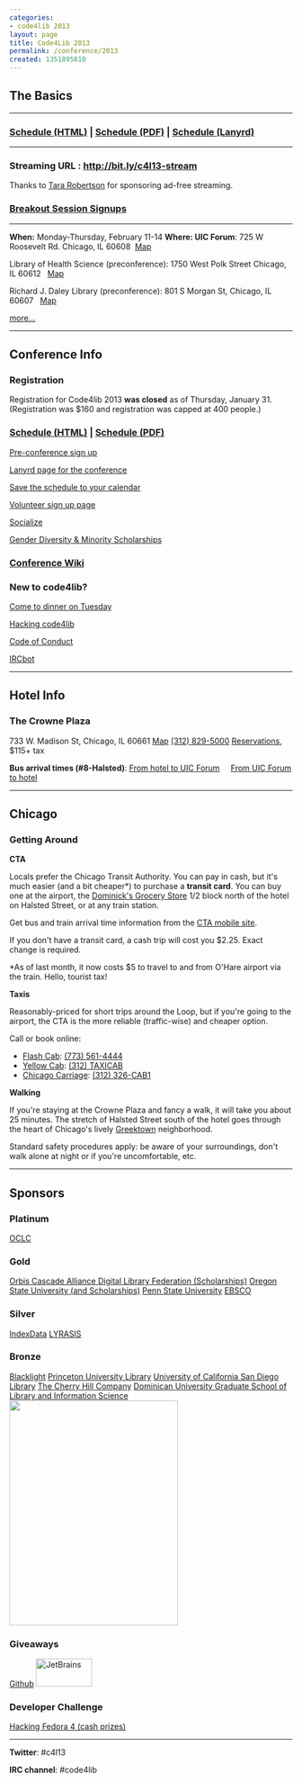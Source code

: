 ```yaml
---
categories:
- code4lib 2013
layout: page
title: Code4Lib 2013
permalink: /conference/2013
created: 1351895810
---
```

<h2>The Basics</h2>
<hr />
<h3><a href="http://code4lib.org/conference/2013/schedule">Schedule (HTML)</a> | <a href="https://dl.dropbox.com/u/55136090/Code4Lib2013%20Program.pdf">Schedule (PDF)</a> | <a href="http://lanyrd.com/2013/c4l13/">Schedule (Lanyrd)</a></h3>

<hr />
<h3>Streaming URL : <a href="http://bit.ly/c4l13-stream">http://bit.ly/c4l13-stream</a></h3>
<p>Thanks to <a href="https://twitter.com/tararobertson">Tara Robertson</a> for sponsoring ad-free streaming.</p>

<h3><a href="http://bit.ly/12Jd27O">Breakout Session Signups</a></h3>
<hr />

<strong>When:</strong> Monday-Thursday, February 11-14
<strong>Where: UIC Forum</strong>: 725 W Roosevelt Rd. Chicago‚ IL 60608 &nbsp;<a href="https://maps.google.com/maps/place?q=uic+forum&hl=en&ftid=0x880e2cee34a5d635:0x70719a548f052f7f">Map</a>
<p>Library of Health Science (preconference): 1750 West Polk Street Chicago, IL 60612 &nbsp; <a href="https://maps.google.com/maps/place?q=UIC+Library+of+Health+Science">Map</a></p>
<p>Richard J. Daley Library (preconference): 801 S Morgan St, Chicago, IL 60607 &nbsp; <a href="https://maps.google.com/maps/place?q=uic+Daley+Library">Map</a></p>

<p><a href="http://code4lib.org/conference/2013">more...</a></p>
<!--break-->
<hr/>

<h2>Conference Info</h2>
<h3>Registration</h3>
<p>Registration for Code4lib 2013 <strong>was closed</strong> as of Thursday, January 31. (Registration was $160 and registration was capped at 400 people.)</p>
<h3><a href="http://code4lib.org/conference/2013/schedule">Schedule (HTML)</a> | <a href="https://dl.dropbox.com/u/55136090/Code4Lib2013%20Program.pdf">Schedule (PDF)</a></h3>
<p><a href="http://wiki.code4lib.org/index.php/2013_preconference_proposals">Pre-conference sign up</a></p>
<p><a href="http://lanyrd.com/2013/c4l13/">Lanyrd page for the conference</a></p>
<p><a href="http://lanyrd.com/2013/c4l13/save-to-calendar/">Save the schedule to your calendar</a></p>
<p><a href="http://wiki.code4lib.org/index.php/2013_committees_sign-up_page">Volunteer sign up page</a></p>
<p><a href="http://wiki.code4lib.org/index.php/2013_social_activities">Socialize</a></p>
<p><a href="http://code4lib.org/conference/2013/scholarship">Gender Diversity & Minority Scholarships</a></p>
<h3><a href="http://wiki.code4lib.org/index.php/Main_Page#Code4Lib_2013_Conference">Conference Wiki</a></h3>
<h3>New to code4lib?</h3>
<p><a href="http://wiki.code4lib.org/index.php/2013_social_activities#Newcomer_Dinner.2C_Tuesday_2.2F12">Come to dinner on Tuesday</a></p>
<p><a href="http://wiki.code4lib.org/index.php/How_to_hack_code4lib">Hacking code4lib</a></p>
<p><a href="https://github.com/code4lib/antiharassment-policy/blob/master/code_of_conduct.md">Code of Conduct</a></p>
<p><a href="http://wiki.code4lib.org/index.php/Zoia_or_the_Code4Lib_IRC_bot">IRCbot</a></p>



<hr/>
<h2>Hotel Info</h2>
<h3>The Crowne Plaza</h3>
733 W. Madison St, Chicago, IL 60661 <a href="https://maps.google.com/maps?ie=UTF8&cid=13888155077967807816">Map</a>
<a href="tel:3128295000">(312) 829-5000</a>
<a href="http://goo.gl/z7wnD">Reservations</a>, $115+ tax
<p><strong>Bus arrival times (#8-Halsted)</strong>: <a href="http://ctabustracker.com/bustime/eta/eta.jsp?route=8&direction=South%20Bound&stop=Halsted%20%26%20Madison&id=15008&showAllBusses=on">From hotel to UIC Forum</a> &nbsp;&nbsp;&nbsp; <a href="http://ctabustracker.com/bustime/eta/eta.jsp?route=8&direction=North%20Bound&stop=Halsted%20%26%20Roosevelt&id=14777&showAllBusses=on">From UIC Forum to hotel</a></p>
<hr/>
<h2>Chicago</h2>
<h3>Getting Around</h3>
<strong>CTA</strong>
<p>Locals prefer the Chicago Transit Authority. You can pay in cash, but it's much easier (and a bit cheaper*) to purchase a <strong>transit card</strong>. You can buy one at the airport, the <a href="https://maps.google.com/maps?ie=UTF8&cid=1199797190489015342">Dominick's Grocery Store</a> 1/2 block north of the hotel on Halsted Street, or at any train station.</p>
<p>Get bus and train arrival time information from the <a href="http://www.transitchicago.com/mobile/">CTA mobile site</a>.</p>
<p>If you don't have a transit card, a cash trip will cost you $2.25. Exact change is required.</p>
<p>*As of last month, it now costs $5 to travel to and from O'Hare airport via the train. Hello, tourist tax!</p>
<strong>Taxis</strong>
<p>Reasonably-priced for short trips around the Loop, but if you're going to the airport, the CTA is the more reliable (traffic-wise) and cheaper option.</p>
<p>Call or book online:</p>
<ul>
  <li><a href="http://www.flashcab.com">Flash Cab</a>: <a href="tel:7735614444">(773) 561-4444</a></li>
  <li><a href="http://www.yellowcabchicago.com/">Yellow Cab</a>: <a href="tel:3128294222">(312) TAXICAB</a></li>
  <li><a href="http://www.chicagocarriagecab.com/">Chicago Carriage</a>: <a href="tel:3123262221">(312) 326-CAB1</a></li>
</ul>
<strong>Walking</strong>
<p>If you're staying at the Crowne Plaza and fancy a walk, it will take you about 25 minutes. The stretch of Halsted Street south of the hotel goes through the heart of Chicago's lively <a href="http://www.greektownchicago.org/">Greektown</a> neighborhood.</p>
<p>Standard safety procedures apply: be aware of your surroundings, don't walk alone at night or if you're uncomfortable, etc. </p>
<hr />
<h2>Sponsors</h2>
<h3>Platinum</h3>
<a href="http://www.oclc.org">OCLC</a>
<h3>Gold</h3>
<a href="http://www.orbiscascade.org/">Orbis Cascade Alliance </a>
<a href="http://www.diglib.org/">Digital Library Federation (Scholarships)</a>
<a href="http://oregonstate.edu">Oregon State University (and Scholarships)</a>
<a href="http://psu.edu">Penn State University</a>
<a href="http://ebsco.com">EBSCO</a>
<h3>Silver</h3>
<a href="http://www.indexdata.com/">IndexData</a>
<a href="http://www.lyrasis.org/">LYRASIS</a>
<h3>Bronze</h3>
<a href="http://projectblacklight.org/">Blacklight</a>
<a href="http://library.princeton.edu/">Princeton University Library</a>
<a href="http://www.ucsd.edu/">University of California San Diego Library</a>
<a href="http://chillco.com/">The Cherry Hill Company</a>
<a href="http://www.dom.edu/gslis">Dominican University Graduate School of Library and Information Science</a>
<a href="http://code4lib.org/files/Code4Lib%20Sponsors.png"><img src="http://code4lib.org/files/Code4Lib%20Sponsors.png" width="300" height="400"></a>

<h3>Giveaways</h3>
<a href="http://www.github.com">Github</a>
<a href="http://www.jetbrains.com/"><img src="http://www.jetbrains.com/img/logos/logo_jetbrains.gif" width="100" height="50" alt="JetBrains" /></a>
<h3>Developer Challenge</h3>
<a href="http://fedora4lib.org/hack/">Hacking Fedora 4 (cash prizes)</a>

<hr/>
<p><strong>Twitter</strong>: #c4l13</p>
<p><strong>IRC channel</strong>: #code4lib</p>
